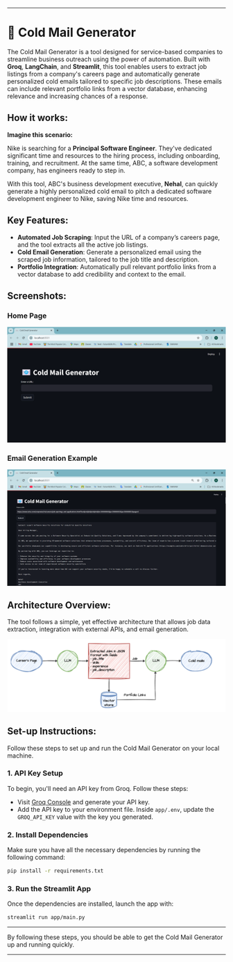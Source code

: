 
---

# 📧 Cold Mail Generator

The Cold Mail Generator is a tool designed for service-based companies to streamline business outreach using the power of automation. Built with **Groq**, **LangChain**, and **Streamlit**, this tool enables users to extract job listings from a company's careers page and automatically generate personalized cold emails tailored to specific job descriptions. These emails can include relevant portfolio links from a vector database, enhancing relevance and increasing chances of a response.

## **How it works:**

**Imagine this scenario:**

Nike is searching for a **Principal Software Engineer**. They've dedicated significant time and resources to the hiring process, including onboarding, training, and recruitment. At the same time, ABC, a software development company, has engineers ready to step in.

With this tool, ABC's business development executive, **Nehal**, can quickly generate a highly personalized cold email to pitch a dedicated software development engineer to Nike, saving Nike time and resources.

## **Key Features:**
- **Automated Job Scraping**: Input the URL of a company’s careers page, and the tool extracts all the active job listings.
- **Cold Email Generation**: Generate a personalized email using the scraped job information, tailored to the job title and description.
- **Portfolio Integration**: Automatically pull relevant portfolio links from a vector database to add credibility and context to the email.

## **Screenshots:**

### Home Page
![home_page.png](imgs/home_page.png)

### Email Generation Example
![img.png](imgs/img.png)

## **Architecture Overview:**

The tool follows a simple, yet effective architecture that allows job data extraction, integration with external APIs, and email generation.

![Architecture Diagram](imgs/architecture.png)

## **Set-up Instructions:**

Follow these steps to set up and run the Cold Mail Generator on your local machine.

### 1. **API Key Setup**
To begin, you'll need an API key from Groq. Follow these steps:

- Visit [Groq Console](https://console.groq.com/keys) and generate your API key.
- Add the API key to your environment file. Inside `app/.env`, update the `GROQ_API_KEY` value with the key you generated.

### 2. **Install Dependencies**
Make sure you have all the necessary dependencies by running the following command:

```bash
pip install -r requirements.txt
```

### 3. **Run the Streamlit App**
Once the dependencies are installed, launch the app with:

```bash
streamlit run app/main.py
```

---

By following these steps, you should be able to get the Cold Mail Generator up and running quickly.

---
